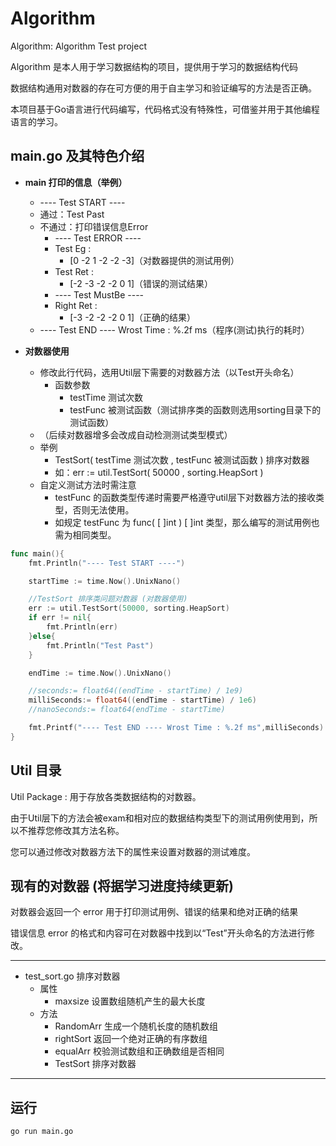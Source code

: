 # Algorithm

Algorithm: Algorithm Test project

Algorithm 是本人用于学习数据结构的项目，提供用于学习的数据结构代码

数据结构通用对数器的存在可方便的用于自主学习和验证编写的方法是否正确。

本项目基于Go语言进行代码编写，代码格式没有特殊性，可借鉴并用于其他编程语言的学习。

## main.go 及其特色介绍
- **main 打印的信息（举例）**
 	-  ---- Test START ----
 	- 通过：Test Past
 	- 不通过：打印错误信息Error
 	 	-  ---- Test ERROR ----
 		- Test Eg :
 		 	-  [0 -2 1 -2 -2 -3]（对数器提供的测试用例）
 		- Test Ret :
 		 	-  [-2 -3 -2 -2 0 1]（错误的测试结果）
 		- ---- Test MustBe ----
 		- Right Ret :
 			-  [-3 -2 -2 -2 0 1]（正确的结果）
 	-  ---- Test END ---- Wrost Time : %.2f ms（程序(测试)执行的耗时）

- **对数器使用**
 	- 修改此行代码，选用Util层下需要的对数器方法（以Test开头命名）
 	 	- 函数参数 
 	 	 	- testTime 测试次数
 	 	 	- testFunc 被测试函数（测试排序类的函数则选用sorting目录下的测试函数）
 	- （后续对数器增多会改成自动检测测试类型模式） 
 	- 举例
 	 	- TestSort( testTime 测试次数 , testFunc 被测试函数 ) 排序对数器
 	 	- 如：err := util.TestSort( 50000 ,  sorting.HeapSort )
 	 - 自定义测试方法时需注意 
 	 	-  testFunc 的函数类型传递时需要严格遵守util层下对数器方法的接收类型，否则无法使用。
 	 	- 如规定 testFunc 为 func( [ ]int ) [ ]int 类型，那么编写的测试用例也需为相同类型。
```go
func main(){
	fmt.Println("---- Test START ----")

	startTime := time.Now().UnixNano()

	//TestSort 排序类问题对数器 (对数器使用)
	err := util.TestSort(50000, sorting.HeapSort)
	if err != nil{
		fmt.Println(err)
	}else{
		fmt.Println("Test Past")
	}

	endTime := time.Now().UnixNano()

	//seconds:= float64((endTime - startTime) / 1e9)
	milliSeconds:= float64((endTime - startTime) / 1e6)
	//nanoSeconds:= float64(endTime - startTime)

	fmt.Printf("---- Test END ---- Wrost Time : %.2f ms",milliSeconds)
}
```

## Util 目录

Util Package : 用于存放各类数据结构的对数器。

由于Util层下的方法会被exam和相对应的数据结构类型下的测试用例使用到，所以不推荐您修改其方法名称。

您可以通过修改对数器方法下的属性来设置对数器的测试难度。

## 现有的对数器 (将据学习进度持续更新)
对数器会返回一个 error 用于打印测试用例、错误的结果和绝对正确的结果

错误信息 error 的格式和内容可在对数器中找到以“Test”开头命名的方法进行修改。

---
-  test_sort.go 排序对数器
    - 属性
        - maxsize 设置数组随机产生的最大长度
    - 方法
        - RandomArr 生成一个随机长度的随机数组
        - rightSort 返回一个绝对正确的有序数组
        - equalArr 校验测试数组和正确数组是否相同
        - TestSort 排序对数器
---

## 运行

```shell
go run main.go
```
